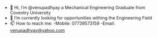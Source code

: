 - 👋 Hi, I’m @venupadhyay a Mechanical Engineering Graduate from Coventry University
- 🌱 I’m currently looking for opportunities withing the Engineering Field
- 📫 How to reach me: -Mobile: 07739573159  -Email: venupadhyay@yahoo.com
